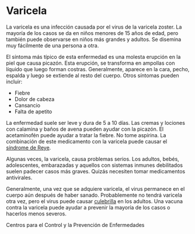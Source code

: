 Varicela
========


La varicela es una infección causada por el virus de la varicela zoster. La mayoría de los casos se da en niños menores de 15 años de edad, pero también puede observarse en niños más grandes y adultos. Se disemina muy fácilmente de una persona a otra. 


El síntoma más típico de esta enfermedad es una molesta erupción en la piel que causa picazón. Esta erupción, se transforma en ampollas con líquido que luego forman costras. Generalmente, aparece en la cara, pecho, espalda y luego se extiende al resto del cuerpo. Otros síntomas pueden incluir:

* Fiebre
* Dolor de cabeza
* Cansancio
* Falta de apetito


La enfermedad suele ser leve y dura de 5 a 10 días. Las cremas y lociones con calamina y baños de avena pueden ayudar con la picazón. El acetaminofén puede ayudar a tratar la fiebre. No tome aspirina. La combinación de este medicamento con la varicela puede causar el [síndrome de Reye](https://medlineplus.gov/spanish/reyesyndrome.html). 


Algunas veces, la varicela, causa problemas serios. Los adultos, bebés, adolescentes, embarazadas y aquellos con sistemas inmunes debilitados suelen padecer casos más graves. Quizás necesiten tomar medicamentos antivirales. 


Generalmente, una vez que se adquiere varicela, el virus permanece en el cuerpo aún después de haber sanado. Probablemente no tendrá varicela otra vez, pero el virus puede causar [culebrilla](https://medlineplus.gov/spanish/shingles.html) en los adultos. Una vacuna contra la varicela puede ayudar a prevenir la mayoría de los casos o hacerlos menos severos. 


Centros para el Control y la Prevención de Enfermedades


